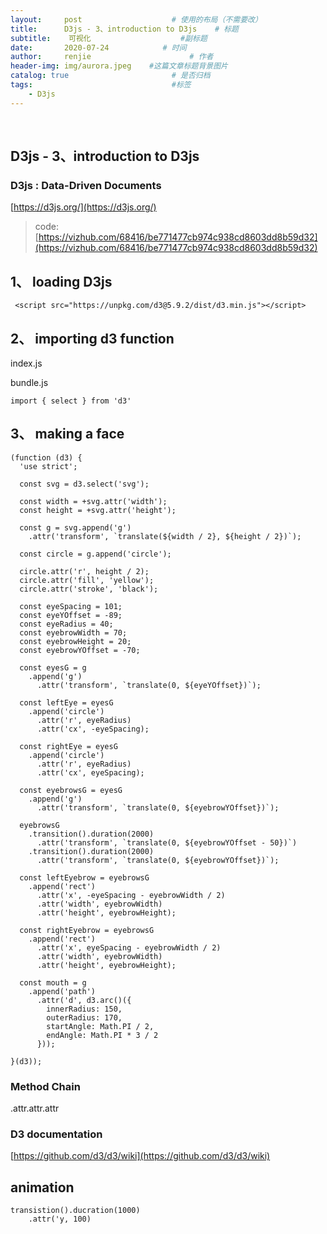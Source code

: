 ```yaml
---
layout:     post                    # 使用的布局（不需要改）
title:      D3js - 3、introduction to D3js    # 标题 
subtitle:    可视化       				#副标题
date:       2020-07-24            # 时间
author:     renjie                      # 作者
header-img: img/aurora.jpeg    #这篇文章标题背景图片
catalog: true                       # 是否归档
tags:                               #标签
    - D3js
---
```

<font size="4"></font><br />

## D3js - 3、introduction to D3js

### D3js : Data-Driven Documents

[https://d3js.org/](https://d3js.org/)

> code: [https://vizhub.com/68416/be771477cb974c938cd8603dd8b59d32](https://vizhub.com/68416/be771477cb974c938cd8603dd8b59d32)

## 1、 loading D3js

```
 <script src="https://unpkg.com/d3@5.9.2/dist/d3.min.js"></script>

```

## 2、 importing d3 function

index.js

bundle.js


``` import { select } from 'd3' ```

## 3、 making a face

```
(function (d3) {
  'use strict';

  const svg = d3.select('svg');

  const width = +svg.attr('width');
  const height = +svg.attr('height');

  const g = svg.append('g')
    .attr('transform', `translate(${width / 2}, ${height / 2})`);

  const circle = g.append('circle');

  circle.attr('r', height / 2);
  circle.attr('fill', 'yellow');
  circle.attr('stroke', 'black');

  const eyeSpacing = 101;
  const eyeYOffset = -89;
  const eyeRadius = 40;
  const eyebrowWidth = 70;
  const eyebrowHeight = 20;
  const eyebrowYOffset = -70;

  const eyesG = g
    .append('g')
      .attr('transform', `translate(0, ${eyeYOffset})`);

  const leftEye = eyesG
    .append('circle')
      .attr('r', eyeRadius)
      .attr('cx', -eyeSpacing);

  const rightEye = eyesG
    .append('circle')
      .attr('r', eyeRadius)
      .attr('cx', eyeSpacing);

  const eyebrowsG = eyesG
    .append('g')
      .attr('transform', `translate(0, ${eyebrowYOffset})`);

  eyebrowsG
    .transition().duration(2000)
      .attr('transform', `translate(0, ${eyebrowYOffset - 50})`)
    .transition().duration(2000)
      .attr('transform', `translate(0, ${eyebrowYOffset})`);

  const leftEyebrow = eyebrowsG
    .append('rect')
      .attr('x', -eyeSpacing - eyebrowWidth / 2)
      .attr('width', eyebrowWidth)
      .attr('height', eyebrowHeight);

  const rightEyebrow = eyebrowsG
    .append('rect')
      .attr('x', eyeSpacing - eyebrowWidth / 2)
      .attr('width', eyebrowWidth)
      .attr('height', eyebrowHeight); 

  const mouth = g
    .append('path')
      .attr('d', d3.arc()({
        innerRadius: 150,
        outerRadius: 170,
        startAngle: Math.PI / 2,
        endAngle: Math.PI * 3 / 2
      }));

}(d3));
```

### Method Chain
.attr.attr.attr

### D3 documentation 
[https://github.com/d3/d3/wiki](https://github.com/d3/d3/wiki)

## animation

```.
transistion().ducration(1000)
	.attr('y, 100)
```

